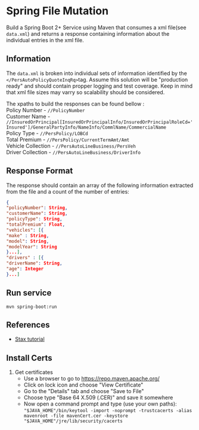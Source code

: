 # Spring File Mutation
Build a Spring Boot 2+ Service using Maven that consumes a xml file(see `data.xml`) and returns a response containing information about the individual entries in the xml file.

## Information 
The `data.xml` is broken into individual sets of information identified by the `</PersAutoPolicyQuoteInqRq>`tag.   Assume this solution will be "production ready" and should contain propper logging and test coverage. Keep in mind that xml file sizes may varry so scalability should be considered.

The xpaths to build the responses can be found bellow : \
Policy Number - `//PolicyNumber`\
Customer Name - `//InsuredOrPrincipal[InsuredOrPrincipalInfo/InsuredOrPrincipalRoleCd='Insured']/GeneralPartyInfo/NameInfo/CommlName/CommercialName`\
Policy Type - `//PersPolicy/LOBCd`\
Total Premium - `//PersPolicy/CurrentTermAmt/Amt` \
Vehicle Collection - `//PersAutoLineBusiness/PersVeh`\
Driver Collection - `//PersAutoLineBusiness/DriverInfo`


## Response Format 
The response should contain an array of the following information extracted from the file and a count of the number of entries: 
```json
{
"policyNumber": String,
"customerName": String,
"policyType": String,
"totalPremium": Float,
"vehicles": [{
"make" : String,
"model": String,
"modelYear": String
}...],
"drivers" : [{
"driverName": String,
"age": Integer
}...]
```


## Run service  
`mvn spring-boot:run`

## References
* [Stax tutorial](https://www.baeldung.com/java-stax)  

## Install Certs
1. Get certificates
	* Use a browser to go to  https://repo.maven.apache.org/
	* Click on lock icon and choose "View Certificate"
	* Go to the "Details" tab and choose "Save to File"
	* Choose type "Base 64 X.509 (.CER)" and save it somewhere
	* Now open a command prompt and type (use your own paths):  
	`"$JAVA_HOME"/bin/keytool -import -noprompt -trustcacerts -alias mavenroot -file mavenCert.cer -keystore "$JAVA_HOME"/jre/lib/security/cacerts`